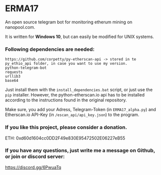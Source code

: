 # ERMA17
An open source telegram bot for monitoring etherum mining on nanopool.com.

It is written for __Windows 10__, but can easily be modified for UNIX systems.

### Following dependencies are needed:
```
https://github.com/corpetty/py-etherscan-api -> stored in te py_ethio_api folder, in case you want to use my version.
python-telegram-bot
requests
urllib3
base64
```
Just install them with the ```install_dependencies.bat``` script, or just use the ```pip``` installer. However, the python-etherscan.io api has to be installed according to the instructions found in the original repository.

Make sure, you add your Adress, Telegram-Token (in ```ERMA17_alpha.py```) and Etherscan.io API-Key (in ```/escan_api/api_key.json```) to the program. 

### If you like this project, please consider a donation.

ETH: 0xd60d1604cc0DD2F49e830E95472502E06227eB55

### If you have any questions, just write me a message on Github, or join or discord server:
https://discord.gg/6PwuaTq
